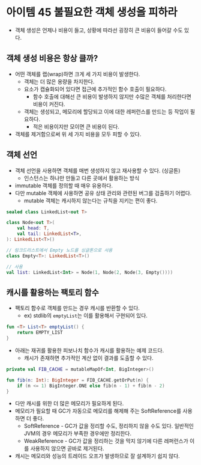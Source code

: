 # 아이템 45 불필요한 객체 생성을 피하라
- 객체 생성은 언제나 비용이 들고, 상황에 따라선 굉장히 큰 비융이 들어갈 수도 있다.

## 객체 생성 비용은 항상 클까?

- 어떤 객체를 랩(wrap)하면 크게 세 가지 비용이 발생한다.
    - 객체는 더 많은 용량을 차지한다.
    - 요소가 캡슐화되어 있다면 접근에 추가적인 함수 호출이 필요하다.
        - 함수 호출에 대해선 큰 비용이 발생하지 않지만 수많은 객체를 처리한다면 비용이 커진다.
    - 객체는 생성되고, 메모리에 할당되고 이에 대한 레퍼런스를 만드는 등 작업이 필요하다.
        - 적은 비용이지만 모이면 큰 비용이 된다.
- 객체를 제거함으로써 위 세 가지 비용을 모두 피할 수 있다.

## 객체 선언

- 객체 선언을 사용하면 객체를 매번 생성하지 않고 재사용할 수 있다. (싱글톤)
    - 인스턴스는 하나만 만들고 다른 곳에서 활용하는 방식
- immutable 객체를 정의할 때 매우 유용하다.
- 다만 mutable 객체에 사용하면 공유 상태 관리와 관련된 버그를 검출하기 어렵다.
    - mutable 객체는 캐시하지 않는다는 규칙을 지키는 편이 좋다.

```kotlin
sealed class LinkedList<out T>

class Node<out T>(
	val head: T,
	val tail: LinkedList<T>,
): LinkedList<T>()

// 링크드리스트에서 Empty 노드를 싱글톤으로 사용
class Empty<T>: LinkedList<T>()

// 사용
val list: LinkedList<Int> = Node(1, Node(2, Node(3, Empty())))
```

## 캐시를 활용하는 팩토리 함수

- 팩토리 함수로 객체를 만드는 경우 캐시를 반환할 수 있다.
    - ex) stdlib의 `emptyList`는 이를 활용해서 구현되어 있다.

```kotlin
fun <T> List<T> emptyList() {
	return EMPTY_LIST
}
```

- 아래는 재귀를 활용한 피보나치 함수가 캐시를 활용하는 예제 코드다.
    - 캐시가 존재하면 추가적인 계산 없이 결과를 도출할 수 있다.

```kotlin
private val FIB_CACHE = mutableMapOf<Int, BigInteger>()

fun fib(n: Int): BigInteger = FIB_CACHE.getOrPut(n) {
	if (n <= 1) BigInteger.ONE else fib(n - 1) + fib(n - 2)
}
```

- 다만 캐시를 위한 더 많은 메모리가 필요하게 된다.
- 메모리가 필요할 때 GC가 자동으로 메모리를 해제해 주는 SoftReference를 사용하면 더 좋다.
    - SoftReference - GC가 값을 정리할 수도, 정리하지 않을 수도 있다. 일반적인 JVM의 경우 메모리가 부족한 경우에만 정리한다.
    - WeakReference - GC가 값을 정리하는 것을 막지 않기에 다른 레퍼런스가 이를 사용하지 않으면 곧바로 제거된다.
- 캐시는 메모리와 성능의 트레이드 오프가 발생하므로 잘 설계하기 쉽지 않다.
